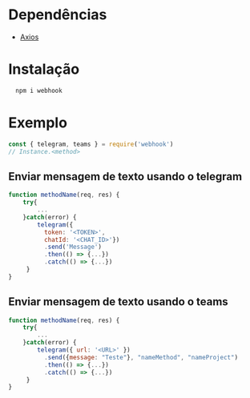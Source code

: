 # Dependências 

* [Axios](https://github.com/axios/axios)

# Instalação
```js
  npm i webhook
```

# Exemplo

```js
const { telegram, teams } = require('webhook')
// Instance.<method>
```

## Enviar mensagem de texto usando o telegram

```js
function methodName(req, res) {
    try{
    	...
    }catch(error) {
        telegram({
          token: '<TOKEN>', 
          chatId: '<CHAT_ID>'})
          .send('Message')
          .then(() => {...})
          .catch(() => {...})
     }
}
```

## Enviar mensagem de texto usando o teams

```js
function methodName(req, res) {
    try{
    	...
    }catch(error) {
        telegram({ url: '<URL>' })
          .send({message: "Teste"}, "nameMethod", "nameProject")
          .then(() => {...})
          .catch(() => {...})
     }
}
```

